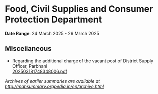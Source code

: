 # Food, Civil Supplies and Consumer Protection Department

**Date Range**: 24 March 2025 - 29 March 2025


## Miscellaneous
- Regarding the additional charge of the vacant post of District Supply Officer, Parbhani\
  [202503181748348006.pdf](https://gr.maharashtra.gov.in/Site/Upload/Government%20Resolutions/English/202503181748348006.pdf)


*Archives of earlier summaries are available at http://mahsummary.orgpedia.in/en/archive.html*